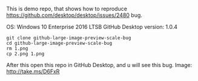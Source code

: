 This is demo repo, that shows how to reproduce https://github.com/desktop/desktop/issues/2480 bug.

OS: Windows 10 Enterprise 2016 LTSB
GitHub Desktop version: 1.0.4

```
git clone github-large-image-preview-scale-bug
cd github-large-image-preview-scale-bug
rm 1.png
cp 2.png 1.png
```

After this open this repo in GitHub Desktop, and u will see this bug. Image: http://take.ms/D6FxR 

